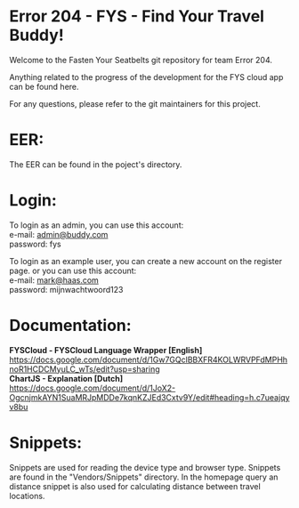 # Error 204 - FYS - Find Your Travel Buddy!
Welcome to the Fasten Your Seatbelts git repository for team Error 204.

Anything related to the progress of the development for the FYS cloud app can be found here.

For any questions, please refer to the git maintainers for this project.

# EER:
The EER can be found in the poject's directory.

# Login:

To login as an admin, you can use this account: \
e-mail:     admin@buddy.com \
password:   fys

To login as an example user, you can create a new account on the register page. or you can use this account: \
e-mail:     mark@haas.com \
password:   mijnwachtwoord123


# Documentation:

**FYSCloud - FYSCloud Language Wrapper [English]** \
https://docs.google.com/document/d/1Gw7GQclBBXFR4KOLWRVPFdMPHhnoR1HCDCMyuLC_wTs/edit?usp=sharing \
**ChartJS - Explanation [Dutch]** \
https://docs.google.com/document/d/1JoX2-OgcnjmkAYN1SuaMRJpMDDe7kqnKZJEd3Cxtv9Y/edit#heading=h.c7ueajqyv8bu

# Snippets:

Snippets are used for reading the device type and browser type. Snippets are found in the "Vendors/Snippets" directory.
In the homepage query an distance snippet is also used for calculating distance between travel locations.